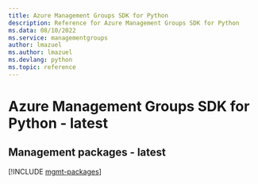 ```yaml
---
title: Azure Management Groups SDK for Python
description: Reference for Azure Management Groups SDK for Python
ms.data: 08/10/2022
ms.service: managementgroups
author: lmazuel
ms.author: lmazuel
ms.devlang: python
ms.topic: reference
---
```

# Azure Management Groups SDK for Python - latest

## Management packages - latest
[!INCLUDE [mgmt-packages](management-groups-mgmt-index.md)]